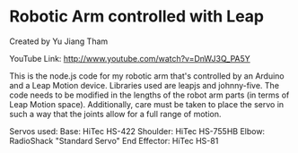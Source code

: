 # Robotic Arm controlled with Leap #
Created by Yu Jiang Tham

YouTube Link: http://www.youtube.com/watch?v=DnWJ3Q_PA5Y

This is the node.js code for my robotic arm that's controlled by an Arduino and a Leap Motion device.  Libraries used are leapjs and johnny-five.  The code needs to be modified in the lengths of the robot arm parts (in terms of Leap Motion space).  Additionally, care must be taken to place the servo in such a way that the joints allow for a full range of motion.

Servos used:
Base: HiTec HS-422
Shoulder: HiTec HS-755HB
Elbow: RadioShack "Standard Servo"
End Effector: HiTec HS-81

